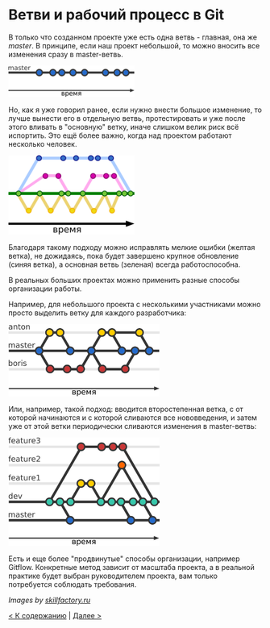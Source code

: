# Ветви и рабочий процесс в Git

В только что созданном проекте уже есть одна ветвь - главная, она же *master*. В принципе, если наш проект небольшой, то можно вносить все изменения сразу в master-ветвь.

<img src="./assets/git_branches1.png" alt="git branche master" width="250"/>

Но, как я уже говорил ранее, если нужно внести большое изменение, то лучше вынести его в отдельную ветвь, протестировать и уже после этого вливать в "основную" ветку, иначе слишком велик риск всё испортить. Это ещё более важно, когда над проектом работают несколько человек.

<img src="./assets/git_branches.png" alt="git branches" width="250"/>


Благодаря такому подходу можно исправлять мелкие ошибки (желтая ветка), не дожидаясь, пока будет завершено крупное обновление (синяя ветка), а основная ветвь (зеленая) всегда работоспособна.

В реальных больших проектах можно применить разные способы организации работы.

Например, для небольшого проекта с несколькими участниками можно просто выделить ветку для каждого разработчика:

<img src="./assets/git_branches_developer.png" alt="git branche developer" width="300"/>

Или, например, такой подход: вводится второстепенная ветка, с от которой начинаются и с которой сливаются все нововведения, и затем уже от этой ветки периодически сливаются изменения в master-ветвь:

<img src="./assets/git_branche_dev.png" alt="git branche dev" width="300"/>

Есть и еще более "продвинутые" способы организации, например Gitflow. Конкретные метод зависит от масштаба проекта, а в реальной практике будет выбран руководителем проекта, вам только потребуется соблюдать требования.

*Images by [skillfactory.ru](skillfactory.ru)*


[< К содержанию](./readme.md) | [Далее >](./07_request.md) 

